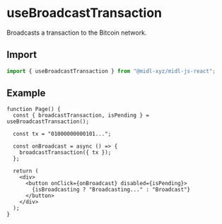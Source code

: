 # useBroadcastTransaction

Broadcasts a transaction to the Bitcoin network.

## Import

```ts
import { useBroadcastTransaction } from "@midl-xyz/midl-js-react";
```

## Example

```tsx
function Page() {
  const { broadcastTransaction, isPending } = useBroadcastTransaction();

  const tx = "01000000000101...";

  const onBroadcast = async () => {
    broadcastTransaction({ tx });
  };

  return (
    <div>
      <button onClick={onBroadcast} disabled={isPending}>
        {isBroadcasting ? "Broadcasting..." : "Broadcast"}
      </button>
    </div>
  );
}
```
